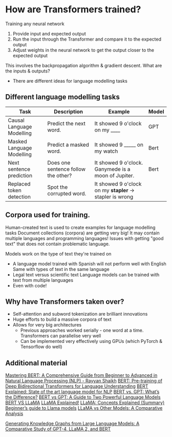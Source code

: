 # How are Transformers trained?

Training any neural network
1. Provide input and expected output
2. Run the input through the Transformer and compare it to the expected output
3. Adjust weights in the neural network to get the output closer to the expected output

This involves the backpropagation algorithm & gradient descent.
What are the inputs & outputs?
- There are different ideas for language modelling tasks

## Different language modelling tasks
| Task                      | Description                         | Example                                                   | Model |
| ------------------------- | ----------------------------------- | --------------------------------------------------------- | ----- |
| Causal Language Modelling | Predict the next word.              | It showed 9 o'clock on my ____                            | GPT   |
| Masked Language Modelling | Predict a masked word.              | It showed 9 _____ on my watch                             | Bert  |
| Next sentence prediction  | Does one sentence follow the other? | It showed 9 o'clock. Ganymede is a moon of Jupiter.       | Bert  |
| Replaced token detection  | Spot the corrupted word.            | It showed 9 o'clock on my **stapler** -> stapler is wrong |       |
## Corpora used for training.

Human-created text is used to create examples for language modelling tasks
Document collections (corpora) are getting very big!
It may contain multiple languages and programming languages!
Issues with getting "good text" that does not contain problematic language.

Models work on the type of text they're trained on
- A language model trained with Spanish will not perform well with English
Same with types of text in the same language
- Legal text versus scientific text
Language models can be trained with text from multiple languages
- Even with code!
## Why have Transformers taken over?

- Self-attention and subword tokenization are brilliant innovations
- Huge efforts to build a massive corpora of text
- Allows for very big architectures
	- Previous approaches worked serially - one word at a time. Transformers can parallelise very well
	- Can be implemented very effectively using GPUs (which PyTorch & Tensorflow do well)

## Additional material

[Mastering BERT: A Comprehensive Guide from Beginner to Advanced in Natural Language Processing (NLP) - Rayyan Shaikh](https://medium.com/@shaikhrayyan123/a-comprehensive-guide-to-understanding-bert-from-beginners-to-advanced-2379699e2b51)
[BERT: Pre-training of Deep Bidirectional Transformers for Language Understanding](https://arxiv.org/abs/1810.04805)
[BERT Explained: State of the art language model for NLP](https://www.lyrn.ai/2018/11/07/explained-bert-state-of-the-art-language-model-for-nlp/)
[BERT vs. GPT: What’s the Difference?](https://www.coursera.org/articles/bert-vs-gpt)
[BERT vs GPT: A Guide to Two Powerful Language Models](https://ravjot03.medium.com/bert-vs-gpt-a-guide-to-two-powerful-language-models-b14502438065)
[BERT VS LLaMA](https://vtiya.medium.com/bert-vs-llama-9d775372a7e2)
[LLaMA Explained!](https://pub.towardsai.net/llama-explained-a70e71e706e9)
[ LLaMA: Concepts Explained (Summary)](https://akgeni.medium.com/llama-concepts-explained-summary-a87f0bd61964)
[Beginner’s guide to Llama models](https://agi-sphere.com/llama-guide/)
[LLaMA vs Other Models: A Comparative Analysis](https://medium.com/@marketing_75744/llama-vs-other-models-a-comparative-analysis-7c044eaa4893)

[Generating Knowledge Graphs from Large Language Models: A Comparative Study of GPT-4, LLaMA 2, and BERT](https://arxiv.org/pdf/2412.07412)
